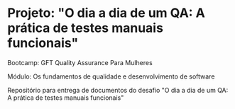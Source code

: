 # Projeto: "O dia a dia de um QA: A prática de testes manuais funcionais"

Bootcamp: GFT Quality Assurance Para Mulheres

Módulo: Os fundamentos de qualidade e desenvolvimento de software

Repositório para entrega de documentos do desafio "O dia a dia de um QA: A prática de testes manuais funcionais"
